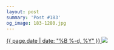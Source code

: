 ```yaml
---
layout: post
summary: 'Post #183'
og_image: 183-1280.jpg
---
```


<p>
 <time>
  <a href="/183">
   {{ page.date | date: "%B %-d, %Y" }}
  </a>
 </time>
 <a href="/183">
  <img sizes="(min-width: 700px) 50vw, calc(100vw - 2rem)" src="{{ site.assets_url }}/183-640.jpg" srcset="{{ site.assets_url }}/183-1280.jpg 1280w, {{ site.assets_url }}/183-960.jpg 960w, {{ site.assets_url }}/183-640.jpg 640w, {{ site.assets_url }}/183-320.jpg 320w"/>
 </a>
</p>
